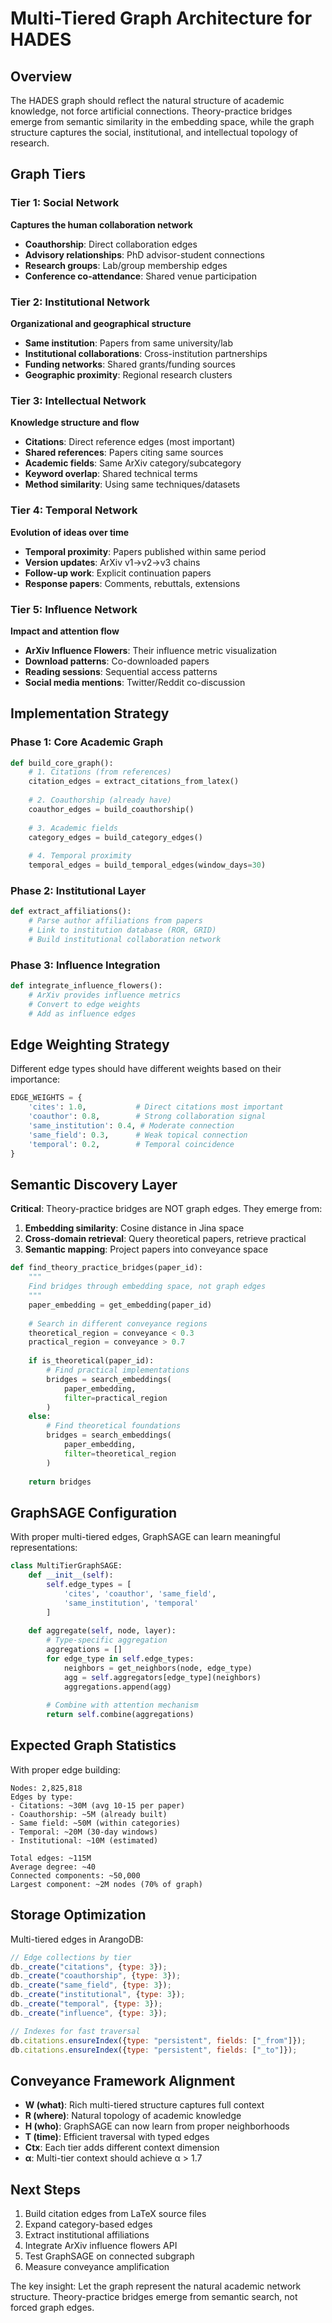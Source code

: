 # Multi-Tiered Graph Architecture for HADES

## Overview

The HADES graph should reflect the natural structure of academic knowledge, not force artificial connections. Theory-practice bridges emerge from semantic similarity in the embedding space, while the graph structure captures the social, institutional, and intellectual topology of research.

## Graph Tiers

### Tier 1: Social Network
**Captures the human collaboration network**

- **Coauthorship**: Direct collaboration edges
- **Advisory relationships**: PhD advisor-student connections
- **Research groups**: Lab/group membership edges
- **Conference co-attendance**: Shared venue participation

### Tier 2: Institutional Network
**Organizational and geographical structure**

- **Same institution**: Papers from same university/lab
- **Institutional collaborations**: Cross-institution partnerships
- **Funding networks**: Shared grants/funding sources
- **Geographic proximity**: Regional research clusters

### Tier 3: Intellectual Network
**Knowledge structure and flow**

- **Citations**: Direct reference edges (most important)
- **Shared references**: Papers citing same sources
- **Academic fields**: Same ArXiv category/subcategory
- **Keyword overlap**: Shared technical terms
- **Method similarity**: Using same techniques/datasets

### Tier 4: Temporal Network
**Evolution of ideas over time**

- **Temporal proximity**: Papers published within same period
- **Version updates**: ArXiv v1->v2->v3 chains
- **Follow-up work**: Explicit continuation papers
- **Response papers**: Comments, rebuttals, extensions

### Tier 5: Influence Network
**Impact and attention flow**

- **ArXiv Influence Flowers**: Their influence metric visualization
- **Download patterns**: Co-downloaded papers
- **Reading sessions**: Sequential access patterns
- **Social media mentions**: Twitter/Reddit co-discussion

## Implementation Strategy

### Phase 1: Core Academic Graph
```python
def build_core_graph():
    # 1. Citations (from references)
    citation_edges = extract_citations_from_latex()
    
    # 2. Coauthorship (already have)
    coauthor_edges = build_coauthorship()
    
    # 3. Academic fields
    category_edges = build_category_edges()
    
    # 4. Temporal proximity
    temporal_edges = build_temporal_edges(window_days=30)
```

### Phase 2: Institutional Layer
```python
def extract_affiliations():
    # Parse author affiliations from papers
    # Link to institution database (ROR, GRID)
    # Build institutional collaboration network
```

### Phase 3: Influence Integration
```python
def integrate_influence_flowers():
    # ArXiv provides influence metrics
    # Convert to edge weights
    # Add as influence edges
```

## Edge Weighting Strategy

Different edge types should have different weights based on their importance:

```python
EDGE_WEIGHTS = {
    'cites': 1.0,           # Direct citations most important
    'coauthor': 0.8,        # Strong collaboration signal
    'same_institution': 0.4, # Moderate connection
    'same_field': 0.3,      # Weak topical connection
    'temporal': 0.2,        # Temporal coincidence
}
```

## Semantic Discovery Layer

**Critical**: Theory-practice bridges are NOT graph edges. They emerge from:

1. **Embedding similarity**: Cosine distance in Jina space
2. **Cross-domain retrieval**: Query theoretical papers, retrieve practical
3. **Semantic mapping**: Project papers into conveyance space

```python
def find_theory_practice_bridges(paper_id):
    """
    Find bridges through embedding space, not graph edges
    """
    paper_embedding = get_embedding(paper_id)
    
    # Search in different conveyance regions
    theoretical_region = conveyance < 0.3
    practical_region = conveyance > 0.7
    
    if is_theoretical(paper_id):
        # Find practical implementations
        bridges = search_embeddings(
            paper_embedding,
            filter=practical_region
        )
    else:
        # Find theoretical foundations
        bridges = search_embeddings(
            paper_embedding,
            filter=theoretical_region
        )
    
    return bridges
```

## GraphSAGE Configuration

With proper multi-tiered edges, GraphSAGE can learn meaningful representations:

```python
class MultiTierGraphSAGE:
    def __init__(self):
        self.edge_types = [
            'cites', 'coauthor', 'same_field',
            'same_institution', 'temporal'
        ]
        
    def aggregate(self, node, layer):
        # Type-specific aggregation
        aggregations = []
        for edge_type in self.edge_types:
            neighbors = get_neighbors(node, edge_type)
            agg = self.aggregators[edge_type](neighbors)
            aggregations.append(agg)
        
        # Combine with attention mechanism
        return self.combine(aggregations)
```

## Expected Graph Statistics

With proper edge building:

```
Nodes: 2,825,818
Edges by type:
- Citations: ~30M (avg 10-15 per paper)
- Coauthorship: ~5M (already built)
- Same field: ~50M (within categories)
- Temporal: ~20M (30-day windows)
- Institutional: ~10M (estimated)

Total edges: ~115M
Average degree: ~40
Connected components: ~50,000
Largest component: ~2M nodes (70% of graph)
```

## Storage Optimization

Multi-tiered edges in ArangoDB:

```javascript
// Edge collections by tier
db._create("citations", {type: 3});
db._create("coauthorship", {type: 3});
db._create("same_field", {type: 3});
db._create("institutional", {type: 3});
db._create("temporal", {type: 3});
db._create("influence", {type: 3});

// Indexes for fast traversal
db.citations.ensureIndex({type: "persistent", fields: ["_from"]});
db.citations.ensureIndex({type: "persistent", fields: ["_to"]});
```

## Conveyance Framework Alignment

- **W (what)**: Rich multi-tiered structure captures full context
- **R (where)**: Natural topology of academic knowledge
- **H (who)**: GraphSAGE can now learn from proper neighborhoods
- **T (time)**: Efficient traversal with typed edges
- **Ctx**: Each tier adds different context dimension
- **α**: Multi-tier context should achieve α > 1.7

## Next Steps

1. Build citation edges from LaTeX source files
2. Expand category-based edges
3. Extract institutional affiliations
4. Integrate ArXiv influence flowers API
5. Test GraphSAGE on connected subgraph
6. Measure conveyance amplification

The key insight: Let the graph represent the natural academic network structure. Theory-practice bridges emerge from semantic search, not forced graph edges.